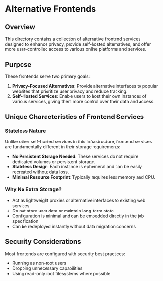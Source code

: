# Alternative Frontends

## Overview

This directory contains a collection of alternative frontend services designed to enhance privacy, provide self-hosted alternatives, and offer more user-controlled access to various online platforms and services.

## Purpose

These frontends serve two primary goals:
1. **Privacy-Focused Alternatives**: Provide alternative interfaces to popular websites that prioritize user privacy and reduce tracking.
2. **Self-Hosted Services**: Enable users to host their own instances of various services, giving them more control over their data and access.

## Unique Characteristics of Frontend Services

### Stateless Nature
Unlike other self-hosted services in this infrastructure, frontend services are fundamentally different in their storage requirements:

- **No Persistent Storage Needed**: These services do not require dedicated volumes or persistent storage.
- **Stateless Design**: Each instance is ephemeral and can be easily recreated without data loss.
- **Minimal Resource Footprint**: Typically requires less memory and CPU.

### Why No Extra Storage?
- Act as lightweight proxies or alternative interfaces to existing web services
- Do not store user data or maintain long-term state
- Configuration is minimal and can be embedded directly in the job specification
- Can be redeployed instantly without data migration concerns

## Security Considerations

Most frontends are configured with security best practices:
- Running as non-root users
- Dropping unnecessary capabilities
- Using read-only root filesystems where possible

